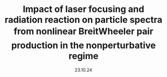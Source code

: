 ---
collection: publications
permalink: /publication/2024-paper-nbw-laser-focus
date: 23.10.24
venue: 'paper'
title: "Impact of laser focusing and radiation reaction on particle spectra from nonlinear Breit&#150;Wheeler pair production in the nonperturbative regime"
authors: "A. Eckey, A. Golub, <b>F. C. Salgado</b>, S. Villalba&#150;Chavez, A. B. Voitkiv, M. Zepf,  C. Mueller"
journal: "<i>Phys. Rev. A</i>"
location: "nan"
volume: "110"
page: "43113"
year: "2024"
doi: "https://doi.org/10.1103/PhysRevA.110.043113"
---